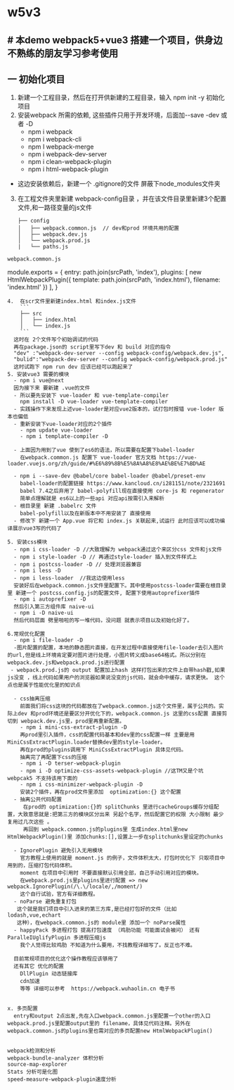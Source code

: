 # w5v3
## \# 本demo webpack5+vue3 搭建一个项目，供身边不熟练的朋友学习参考使用

## 一 初始化项目
1. 新建一个工程目录，然后在打开供新建的工程目录，输入 npm init -y 初始化项目
2. 安装webpack 所需的依赖, 这些插件只用于开发环境，后面加--save -dev 或者 -D
	- npm  i webpack 
	- npm  i webpack-cli
	- npm  I webpack-merge
	- npm  i webpack-dev-server
	- npm  i clean-webpack-plugin
	- npm i  html-webpack-plugin
  - 这边安装依赖后，新建一个 .gitignore的文件 屏蔽下node_modules文件夹
3. 在工程文件夹里新建 webpack-config目录 ，并在该文件目录里新建3个配置文件,和一路径变量的js文件
	```
    ├── config 
    │   ├── webpack.common.js  // dev和prod 环境共用的配置                
    │   ├── webpack.dev.js                
    │   └── webpack.prod.js
    |   └── paths.js
  ```
  webpack.common.js
```
  module.exports = {
    entry: path.join(srcPath, 'index'),
    plugins: [
        new HtmlWebpackPlugin({
            template: path.join(srcPath, 'index.html'),
            filename: 'index.html'
        })
    ],
  }
```
4.  在scr文件里新建index.html 和index.js文件 
    ```
    ├── src                  
    │   ├── index.html             
    │   └── index.js
    ```
  这时在 2个文件写个初始调试的代码
  再在package.json的 script里写下dev 和 build 对应的指令
  "dev" :"webpack-dev-server --config webpack-config/webpack.dev.js",
  "bulid":"webpack-dev-server --config webpack-config/webpack.prod.js"
  这时试跑下 npm run dev 应该已经可以跑起来了 
5. 安装vue3 需要的模块
  - npm i vue@next
  因为接下来 要新建 .vue的文件 
  - 所以要先安装下 vue-loader 和 vue-template-compiler 
    npm install -D vue-loader vue-template-compiler
  - 实践操作下来发现上述vue-loader是对应vue2版本的，试打包时报错 vue-loder 版本也偏低
  - 重新安装下vue-loader对应的2个插件
    - npm update vue-loader 
    - npm i template-compiler -D
  
  - 上面因为用到了vue 使到了es6的语法，所以需要在配置下babel-loader 
    在webpack.common.js 配置下 vue-loader 官方文档 https://vue-loader.vuejs.org/zh/guide/#%E6%89%8B%E5%8A%A8%E8%AE%BE%E7%BD%AE

  - npm i --save-dev @babel/core babel-loader @babel/preset-env
    babel-loader的配置链接 https://www.kancloud.cn/i281151/note/2321691
    babel 7.4之后弃用了 babel-polyfill现在直接使用 core-js 和 regenerator
    简单点理解就是 es6以上的一些api 对应api按需引入来解析
  - 根目录里 新建 .babelrc 文件
    babel-polyfill以及在新版本中不用安装了 直接使用
  - 修改下 新建一个 App.vue 将它和 index.js 关联起来,试运行 此时应该可以成功编译展示vue3写的代码了
 
5. 安装css模块
  - npm i css-loader -D //大致理解为 webpack通过这个来区分css 文件和js文件
  - npm i style-loader -D // 再通过style-loader 插入到文件样式上
  - npm i postcss-loader -D // 处理浏览器兼容
  - npm i less -D
  - npm i less-loader  //我这边使用less
  安装好后在webpack.common.js文件里配置下。其中使用postcss-loader需要在根目录里 新建一个 postcss.config.js的配置文件, 配置下使用autoprefixer插件
  - npm i autoprefixer -D 
  然后引入第三方组件库 naive-ui 
  - npm i -D naive-ui
  然后代码层面 劈里啪啦的写一堆代码，没问题 就表示项目以及初始化好了。
  
6.常规优化配置
  - npm i file-loader -D
  -图片配置的配置，本地的静态图片直接，在开发过程中直接使用file-loader去引入图片的url,但是线上环境肯定要对图片进行处理，小图片转义成base64格式。所以分别在webpack.dev.js和webpack.prod.js进行配置
 - webpack.prod.js的 output 配置加上hash 这样打包出来的文件上自带hash戳,如果js没变 ，线上代码如果用户的浏览器如果说没变的js代码，就会命中缓存，请求更快。 这个点也是属于性能优化里的知识点

  - css抽离压缩
    前面我们将css这块的代码都放在了webpack.common.js这个文件里，属于公共的。实际上dev 和prod环境还是要区分开优化下的，webpack.common.js 这里的css配置 直接剪切到 webpack.dev.js里，prod里再重新配置。
    - npm i mini-css-extract-plugin -D
    再prod里引入插件，css的配置代码基本和dev里的css配置一样 主要是用MiniCssExtractPlugin.loader替换dev里的style-loader。
    再在prod的plugins调用下 MiniCssExtractPlugin 具体见代码。
    抽离完了再配置下css的压缩
    - npm i -D terser-webpack-plugin
    - npm i -D optimize-css-assets-webpack-plugin //这TM又是个坑 webpcak5 不支持该用下面的
    - npm i css-minimizer-webpack-plugin -D 
    安装2个插件，再在prod文件里添加  optimization:{} 这个配置 
  - 抽离公共代码配置
     在prod的 optimization:{}的 splitChunks 里进行cacheGroups缓存分组配置，大致意思就是:把第三方的模块区分出来 另起个名字，然后配置它的权限 大小限制 最少复用过几次这些 。 
     再回到 webpack.common.js的plugins里 生成index.html里new HtmlWebpackPlugin()里 添加chunks:[],设置上一步在splitchunks里设定的chunks
     
  - IgnorePlugin 避免引入无用模块 
    官方教程上使用的就是 moment.js 的例子，文件体积太大，打包时优化下 只取项目中用到的，压缩打包代码体积。
    moment 在项目中引用时 不要直接默认引用全部，自己手动引用对应的模块。
    在webpack.prod.js里plugins里进行配置 => new webpack.IgnorePlugin(/\.\/locale/,/moment/)
    这个自行试验，官方有详细教程。
  - noParse 避免重复打包
   这个就是我们项目中引入进来的第三方库,是已经打包好的文件（比如lodash,vue,echart
   这种），在webpack.common.js的 module里 添加一个 noParse属性
  - happyPack 多进程打包 提高打包速度 （鸡肋功能 可能面试会被问） 还有 ParalleIUglifyPlugin 多进程压缩js
    我个人觉得比较鸡肋 不知道为什么要用，不找教程详细写了。反正也不难。
  
  目前常规项目的优化这个操作教程应该够用了
  还有其它 优化的配置 
    DllPlugin 动态链接库
    cdn加速 
    等等 详细可以参考  https://webpack.wuhaolin.cn 电子书


x. 多页配置 
  entry和output 2点出发,先在入口webpack.common.js里配置一个other的入口webpack.prod.js里配置output里的 filename，具体见代码注释。另外在 webpack.common.js的plugins里也需对应的多页配置new HtmlWebpackPlugin()


webpack检测和分析
webpack-bundle-analyzer 体积分析 
source-map-explorer
Stats 分析可是化图
speed-measure-webpack-plugin速度分析